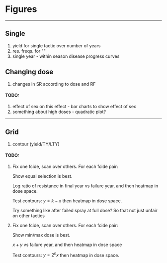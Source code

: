 # Figures

---
## Single

1. yield for single tactic over number of years
1. res. freqs. for ""
1. single year - within season disease progress curves


## Changing dose

1. changes in SR according to dose and RF

#### TODO:
1. effect of sex on this effect - bar charts to show effect of sex
1. something about high doses - quadratic plot?

---
## Grid

1. contour (yield/TY/LTY)

#### TODO:

1. Fix one fcide, scan over others. For each fcide pair:

    Show equal selection is best.
    
    Log ratio of resistance in final year vs failure year, and then heatmap in dose space.

    Test contours: $y= k - x$ then heatmap in dose space.

    Try something like after failed spray at full dose? So that not just unfair on other tactics

1. Fix one fcide, scan over others. For each fcide pair:

    Show min/max dose is best.

    $x+y$ vs failure year, and then heatmap in dose space

    Test contours: $y= 2^n x$ then heatmap in dose space.